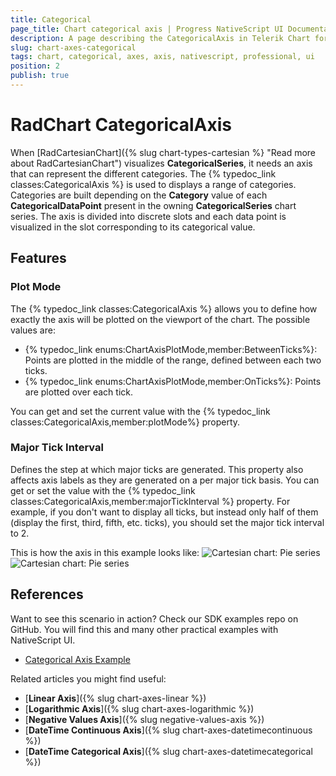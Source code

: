 ```yaml
---
title: Categorical
page_title: Chart categorical axis | Progress NativeScript UI Documentation
description: A page describing the CategoricalAxis in Telerik Chart for NativeScript
slug: chart-axes-categorical
tags: chart, categorical, axes, axis, nativescript, professional, ui
position: 2
publish: true
---
```


# RadChart CategoricalAxis

When [RadCartesianChart]({% slug chart-types-cartesian %} "Read more about RadCartesianChart") visualizes **CategoricalSeries**, it needs an axis that can represent the different categories. The {% typedoc_link classes:CategoricalAxis %} is used to displays a range of categories. Categories are built depending on the **Category** value of each **CategoricalDataPoint** present in the owning **CategoricalSeries** chart series. The axis is divided into discrete slots and each data point is visualized in the slot corresponding to its categorical value.

<snippet id='categorical-axis-example'/>

## Features

### Plot Mode

The {% typedoc_link classes:CategoricalAxis %} allows you to define how exactly the axis will be plotted on the viewport of the chart. The possible values are:

* {% typedoc_link enums:ChartAxisPlotMode,member:BetweenTicks%}: Points are plotted in the middle of the range, defined between each two ticks.
* {% typedoc_link enums:ChartAxisPlotMode,member:OnTicks%}: Points are plotted over each tick.

You can get and set the current value with the {% typedoc_link classes:CategoricalAxis,member:plotMode%} property.

### Major Tick Interval

Defines the step at which major ticks are generated. This property also affects axis labels as they are generated on a per major tick basis. You can get or set the value with the {% typedoc_link classes:CategoricalAxis,member:majorTickInterval %} property. For example, if you don't want to display all ticks, but instead only half of them (display the first, third, fifth, etc. ticks), you should set the major tick interval to 2.

This is how the axis in this example looks like:
![Cartesian chart: Pie series](../../../img/ns_ui/categorical_axis_android.png "CategoricalAxis on Android.") ![Cartesian chart: Pie series](../../../img/ns_ui/categorical_axis_ios.png "CategoricalAxis on iOS.")

## References
Want to see this scenario in action?
Check our SDK examples repo on GitHub. You will find this and many other practical examples with NativeScript UI.

* [Categorical Axis Example](https://github.com/NativeScript/nativescript-ui-samples/tree/master/chart/app/examples/series/area)

Related articles you might find useful:

* [**Linear Axis**]({% slug chart-axes-linear %})
* [**Logarithmic Axis**]({% slug chart-axes-logarithmic %})
* [**Negative Values Axis**]({% slug negative-values-axis %})
* [**DateTime Continuous Axis**]({% slug chart-axes-datetimecontinuous %})
* [**DateTime Categorical Axis**]({% slug chart-axes-datetimecategorical %})
